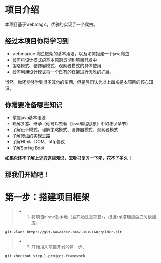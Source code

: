 # 项目介绍
本项目基于webmagic，优雅的实现了一个爬虫。

## 经过本项目你将学习到

* webmagice 爬虫框架的基本用法，以及如何搭建一个java爬虫
* 如何将设计模式的基本原则贯彻到项目开发中
* 策略模式、装饰器模式、观察者模式的具体使用
* 如何利用设计模式将一个已有的框架进行优雅的扩展。

当然，你还能够学到很多其他的东西，但是我们认为以上四点是本项目的核心知识。

## 你需要准备哪些知识

* 掌握java基本语法
* 理解多态、继承（你可以去看《java编程思想》中的相关章节）
* 了解设计模式，理解策略模式、装饰器模式、观察者模式
* 了解爬虫的实现思路
* 了解Html、DOM、http协议
* 了解Spring Boot

**如果你还不了解上述的这些知识，去看书复习一下吧，花不了多久！**

## 那我们开始吧！

# 第一步：搭建项目框架

> * 1. 将项目clone到本地（最开始是空项目），根据sql搭建起自己的数据库。
    
    git clone https://git.nowcoder.com/11000160/spider.git
> * 2. 开始进入项目开发的第一步。

    git checkout step-1-project-framework